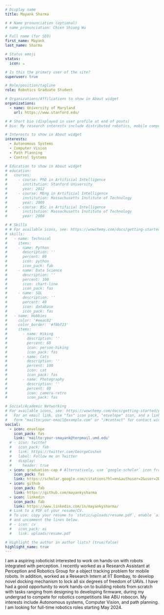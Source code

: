 ```yaml
---
# Display name
title: Mayank Sharma

# # Name pronunciation (optional)
# name_pronunciation: Chien Shiung Wu

# Full name (for SEO)
first_name: Mayank
last_name: Sharma

# Status emoji
status:
  icon: ☕️

# Is this the primary user of the site?
superuser: true

# Role/position/tagline
role: Robotics Graduate Student

# Organizations/Affiliations to show in About widget
organizations:
  - name: University of Maryland
    url: https://www.stanford.edu/

# # Short bio (displayed in user profile at end of posts)
# bio: My research interests include distributed robotics, mobile computing and programmable matter.

# Interests to show in About widget
interests:
  - Autonomous Systems
  - Computer Vision
  - Path Planning
  - Control Systems

# Education to show in About widget
# education:
#   courses:
#     - course: PhD in Artificial Intelligence
#       institution: Stanford University
#       year: 2012
#     - course: MEng in Artificial Intelligence
#       institution: Massachusetts Institute of Technology
#       year: 2009
#     - course: BSc in Artificial Intelligence
#       institution: Massachusetts Institute of Technology
#       year: 2008

# # Skills
# # For available icons, see: https://wowchemy.com/docs/getting-started/page-builder/#icons
# skills:
#   - name: Technical
#     items:
#     - name: Python
#       description: ''
#       percent: 80
#       icon: python
#       icon_pack: fab
#     - name: Data Science
#       description: ''
#       percent: 100
#       icon: chart-line
#       icon_pack: fas
#     - name: SQL
#       description: ''
#       percent: 40
#       icon: database
#       icon_pack: fas
#   - name: Hobbies
#     color: '#eeac02'
#     color_border: '#f0bf23'
#     items:
#       - name: Hiking
#         description: ''
#         percent: 60
#         icon: person-hiking
#         icon_pack: fas
#       - name: Cats
#         description: ''
#         percent: 100
#         icon: cat
#         icon_pack: fas
#       - name: Photography
#         description: ''
#         percent: 80
#         icon: camera-retro
#         icon_pack: fas

# Social/Academic Networking
# For available icons, see: https://wowchemy.com/docs/getting-started/page-builder/#icons
#   For an email link, use "fas" icon pack, "envelope" icon, and a link in the
#   form "mailto:your-email@example.com" or "/#contact" for contact widget.
social:
  - icon: envelope
    icon_pack: fas
    link: 'mailto:your-smayank@terpmail.umd.edu'
  # - icon: twitter
  #   icon_pack: fab
  #   link: https://twitter.com/GeorgeCushen
  #   label: Follow me on Twitter
  #   display:
  #     header: true
  - icon: graduation-cap # Alternatively, use `google-scholar` icon from `ai` icon pack
    icon_pack: fas
    link: https://scholar.google.com/citations?hl=en&authuser=2&user=2DsK3m0AAAAJ
  - icon: github
    icon_pack: fab
    link: https://github.com/mayankysharma
  - icon: linkedin
    icon_pack: fab
    link: https://www.linkedin.com/in/mayankysharma/
  # Link to a PDF of your resume/CV.
  # To use: copy your resume to `static/uploads/resume.pdf`, enable `ai` icons in `params.yaml`,
  # and uncomment the lines below.
  # - icon: cv
  #   icon_pack: ai
  #   link: uploads/resume.pdf

# Highlight the author in author lists? (true/false)
highlight_name: true
---
```


I am a aspiring roboticist interested to work on hands-on with robots integrated with perception. I recently worked as a Research Assistant at Perception and Robotics Group for a object tracking problem for mobile robots. In addition, worked as a Research Intern at IIT Bombay, to develop novel docking mechanism to lock all six degrees of freedom of UAVs. I have had a good opportunity to work hands-on to building robots from scratch with tasks ranging from designing to developing firmware, during my undergrad to compete for robotics competitions like ABU robocon. My interests include Autonomous systems, Computer Vision, and path planning. I am looking for full-time robotics roles starting May 2024.   
